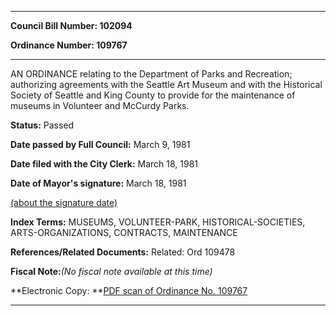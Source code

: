 

********

**Council Bill Number: 102094**
   
**Ordinance Number: 109767**
********

 AN ORDINANCE relating to the Department of Parks and Recreation; authorizing agreements with the Seattle Art Museum and with the Historical Society of Seattle and King County to provide for the maintenance of museums in Volunteer and McCurdy Parks.

**Status:** Passed
   
**Date passed by Full Council:** March 9, 1981
   
**Date filed with the City Clerk:** March 18, 1981
   
**Date of Mayor's signature:** March 18, 1981
   
[(about the signature date)](/~public/approvaldate.htm)
   
   
   
   
**Index Terms:** MUSEUMS, VOLUNTEER-PARK, HISTORICAL-SOCIETIES, ARTS-ORGANIZATIONS, CONTRACTS, MAINTENANCE

**References/Related Documents:** Related: Ord 109478

**Fiscal Note:**_(No fiscal note available at this time)_

**Electronic Copy: **[PDF scan of Ordinance No. 109767](/~archives/Ordinances/Ord_109767.pdf)

********

